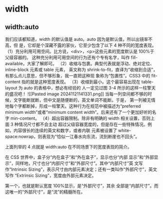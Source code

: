 # width
## width:auto
我们应该都知道，width 的默认值是 auto。auto 因为是默认值，所以出镜率不高，但 是，它却是个深藏不露的家伙，它至少包含了以下 4 种不同的宽度表现。 
（1）充分利用可用空间。比方说，\<div>，\<p>这些元素的宽度默认是 100%于父级容器的。 这种充分利用可用空间的行为还有个专有名字，叫作 fill-available，大家了解即可。 
（2）收缩与包裹。典型代表就是浮动、绝对定位、inline-block 元素或 table 元素， 英文称为 shrink-to-fit，直译为“收缩到合适”，有那么点儿意思，但不够形象，我一直把这种现 象称为“包裹性”。CSS3 中的 fit-content 指的就是这种宽度表现。 
（3）收缩到最小。这个最容易出现在 table-layout 为 auto 的表格中，想必有经验的 人一定见过图 3-4 所示的这样一柱擎天的盛况吧！
![[Pasted image 20241121141331.png]]
当每一列空间都不够的时候，文字能断就断，但中文是随便断的，英文单词不能断。于是， 第一列被无情地每个字都断掉，形成一柱擎天。这种行为在规范中被描述为“preferred minimum width”或者“minimum content width”。后来还有了一个更加好听的名字 min-content。
（4）超出容器限制。除非有明确的 width 相关设置，否则上面 3 种情况尺寸都不会主动 超过父级容器宽度的，但是存在一些特殊情况。例如，内容很长的连续的英文和数字，或者内联 元素被设置了 white-space:nowrap，则表现为“恰似一江春水向东流，流到断崖也不回头”。

上面列举的 4 点就是 width:auto 在不同场景下的宽度表现的简介。

在 CSS 世界中，盒子分“内在盒子”和“外在盒子”，显示也分“内部 显示”和“外部显示”，同样地，尺寸也分“内部尺寸”和“外部尺寸”。其中“内部尺寸”英 文写作“Intrinsic Sizing”，表示尺寸由内部元素决定；还有一类叫作“外部尺寸”，英文写作 “Extrinsic Sizing”，宽度由外部元素决定。

第一个，也就是默认宽度 100%显示，是“外部尺寸”，其余 全部是“内部尺寸”。而这唯一的“外部尺寸”，是“流”的精髓所在。